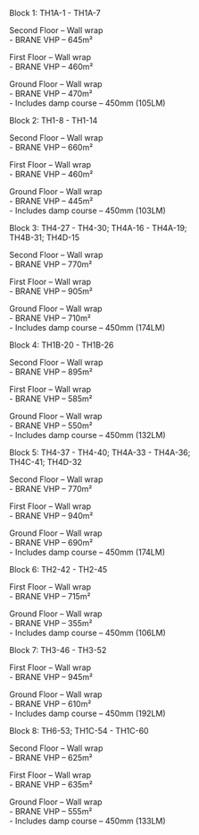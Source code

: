 Block 1: TH1A-1 \- TH1A-7

Second Floor – Wall wrap  
\- BRANE VHP – 645m²

First Floor – Wall wrap  
\- BRANE VHP – 460m²

Ground Floor – Wall wrap  
\- BRANE VHP – 470m²  
\- Includes damp course – 450mm (105LM)

Block 2: TH1-8 \- TH1-14

Second Floor – Wall wrap  
\- BRANE VHP – 660m²

First Floor – Wall wrap  
\- BRANE VHP – 460m²

Ground Floor – Wall wrap  
\- BRANE VHP – 445m²  
\- Includes damp course – 450mm (103LM)

Block 3: TH4-27 \- TH4-30; TH4A-16 \- TH4A-19;  
TH4B-31; TH4D-15

Second Floor – Wall wrap  
\- BRANE VHP – 770m²

First Floor – Wall wrap  
\- BRANE VHP – 905m²

Ground Floor – Wall wrap  
\- BRANE VHP – 710m²  
\- Includes damp course – 450mm (174LM)

Block 4: TH1B-20 \- TH1B-26

Second Floor – Wall wrap  
\- BRANE VHP – 895m²

First Floor – Wall wrap  
\- BRANE VHP – 585m²

Ground Floor – Wall wrap  
\- BRANE VHP – 550m²  
\- Includes damp course – 450mm (132LM)

Block 5: TH4-37 \- TH4-40; TH4A-33 \- TH4A-36;  
TH4C-41; TH4D-32

Second Floor – Wall wrap  
\- BRANE VHP – 770m²

First Floor – Wall wrap  
\- BRANE VHP – 940m²

Ground Floor – Wall wrap  
\- BRANE VHP – 690m²  
\- Includes damp course – 450mm (174LM)

Block 6: TH2-42 \- TH2-45

First Floor – Wall wrap  
\- BRANE VHP – 715m²

Ground Floor – Wall wrap  
\- BRANE VHP – 355m²  
\- Includes damp course – 450mm (106LM)

Block 7: TH3-46 \- TH3-52

First Floor – Wall wrap  
\- BRANE VHP – 945m²

Ground Floor – Wall wrap  
\- BRANE VHP – 610m²  
\- Includes damp course – 450mm (192LM)

Block 8: TH6-53; TH1C-54 \- TH1C-60

Second Floor – Wall wrap  
\- BRANE VHP – 625m²

First Floor – Wall wrap  
\- BRANE VHP – 635m²

Ground Floor – Wall wrap  
\- BRANE VHP – 555m²  
\- Includes damp course – 450mm (133LM)  
